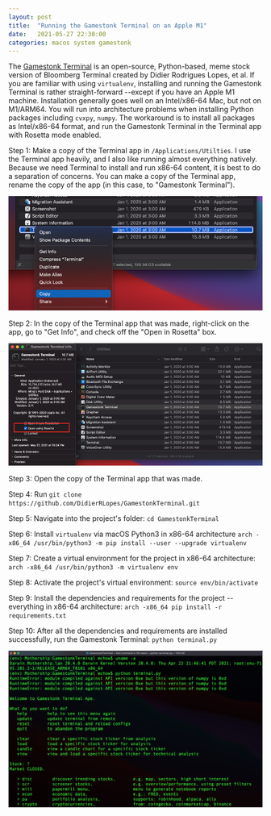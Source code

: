 ```yaml
---
layout: post
title:  "Running the Gamestonk Terminal on an Apple M1"
date:   2021-05-27 22:30:00
categories: macos system gamestonk
---
```

The [Gamestonk Terminal](https://github.com/GamestonkTerminal/GamestonkTerminal) is an open-source, Python-based, meme stock version of Bloomberg Terminal created by Didier Rodrigues Lopes, et al.  If you are familiar with using `virtualenv`, installing and running the Gamestonk Terminal is rather straight-forward --except if you have an Apple M1 machine.  Installation generally goes well on an Intel/x86-64 Mac, but not on M1/ARM64.  You will run into architecture problems when installing Python packages including `cvxpy`, `numpy`.  The workaround is to install all packages as Intel/x86-64 format, and run the Gamestonk Terminal in the Terminal app with Rosetta mode enabled.

Step 1: Make a copy of the Terminal app in `/Applications/Utilties`.  I use the Terminal app heavily, and I also like running almost everything natively.  Because we need Terminal to install and run x86-64 content, it is best to do a separation of concerns.  You can make a copy of the Terminal app, rename the copy of the app (in this case, to "Gamestonk Terminal").

![Make a copy of the macOS Terminal app](/images/gst_step1.png)

Step 2: In the copy of the Terminal app that was made, right-click on the app, go to "Get Info", and check off the "Open in Rosetta" box.

![Enable "Open in Rosetta" in copy of Terminal app](/images/gst_step2.png)

Step 3: Open the copy of the Terminal app that was made.

Step 4: Run `git clone https://github.com/DidierRLopes/GamestonkTerminal.git`

Step 5: Navigate into the project's folder: `cd GamestonkTerminal`

Step 6: Install `virtualenv` via macOS Python3 in x86-64 architecture `arch -x86_64 /usr/bin/python3 -m pip install --user --upgrade virtualenv`

Step 7: Create a virtual environment for the project in x86-64 architecture: `arch -x86_64 /usr/bin/python3 -m virtualenv env`

Step 8: Activate the project's virtual environment: `source env/bin/activate`

Step 9: Install the dependencies and requirements for the project --everything in x86-64 architecture: `arch -x86_64 pip install -r requirements.txt`

Step 10: After all the dependencies and requirements are installed successfully, run the Gamestonk Terminal: `python terminal.py`

![Gamestonk Terminal running on Apple M1](/images/gst_m1.png)
